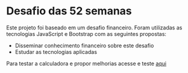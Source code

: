 # Desafio das 52 semanas

Este projeto foi baseado em um desafio financeiro. 
Foram utilizadas as tecnologias JavaScript e Bootstrap com as seguintes propostas:

- Disseminar conhecimento financeiro sobre este desafio
- Estudar as tecnologias aplicadas

Para testar a calculadora e propor melhorias acesse e teste [aqui](https://fabriciosenadev.github.io/desafio52/)
